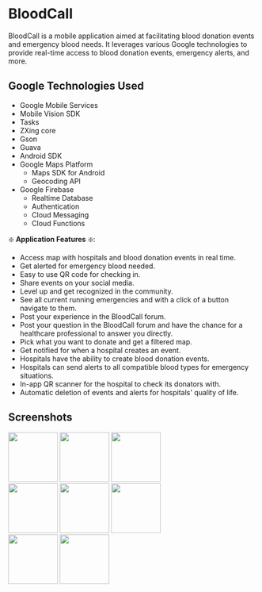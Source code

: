 # BloodCall

BloodCall is a mobile application aimed at facilitating blood donation events and emergency blood needs. It leverages various Google technologies to provide real-time access to blood donation events, emergency alerts, and more.

## Google Technologies Used
- Google Mobile Services
- Mobile Vision SDK
- Tasks
- ZXing core
- Gson
- Guava
- Android SDK
- Google Maps Platform
  - Maps SDK for Android
  - Geocoding API
- Google Firebase
  - Realtime Database
  - Authentication
  - Cloud Messaging
  - Cloud Functions

❇️ **Application Features** ❇️:

- Access map with hospitals and blood donation events in real time.
- Get alerted for emergency blood needed.
- Easy to use QR code for checking in.
- Share events on your social media.
- Level up and get recognized in the community.
- See all current running emergencies and with a click of a button navigate to them.
- Post your experience in the BloodCall forum.
- Post your question in the BloodCall forum and have the chance for a healthcare professional to answer you directly.
- Pick what you want to donate and get a filtered map.
- Get notified for when a hospital creates an event.
- Hospitals have the ability to create blood donation events.
- Hospitals can send alerts to all compatible blood types for emergency situations.
- In-app QR scanner for the hospital to check its donators with.
- Automatic deletion of events and alerts for hospitals' quality of life.

## Screenshots

<div>
  <img src="https://github.com/DhruvkumarMashru/BloodCall/assets/104681256/7802416b-2f2c-45ff-9471-4afc777a64c3" width="100" height="100"/>
  <img src="https://github.com/DhruvkumarMashru/BloodCall/assets/104681256/acb65639-37d3-4505-a57c-fb8fc03bb3c5" width="100" height="100"/>
  <img src="https://github.com/DhruvkumarMashru/BloodCall/assets/104681256/4b45cdfe-2f0b-4fe7-8f1d-50034c55fd5c" width="100" height="100"/>
</div>

<div>
  <img src="https://github.com/DhruvkumarMashru/BloodCall/assets/104681256/e93026af-77f6-4710-848e-7b1d08d550f2" width="100" height="100"/>
  <img src="https://github.com/DhruvkumarMashru/BloodCall/assets/104681256/9750c689-65e4-4e5b-af67-79e4c936b37b" width="100" height="100"/>
  <img src="https://github.com/DhruvkumarMashru/BloodCall/assets/104681256/20ea334b-7535-4896-965c-8634300ca756" width="100" height="100"/>
</div>

<div>
  <img src="https://github.com/DhruvkumarMashru/BloodCall/assets/104681256/9773bc1e-4be5-4534-9fde-953336452bb6" width="100" height="100"/>
  <img src="https://github.com/DhruvkumarMashru/BloodCall/assets/104681256/cc26cd9c-fa29-4bb3-984b-03417a5be08a" width="100" height="100"/>
</div>
